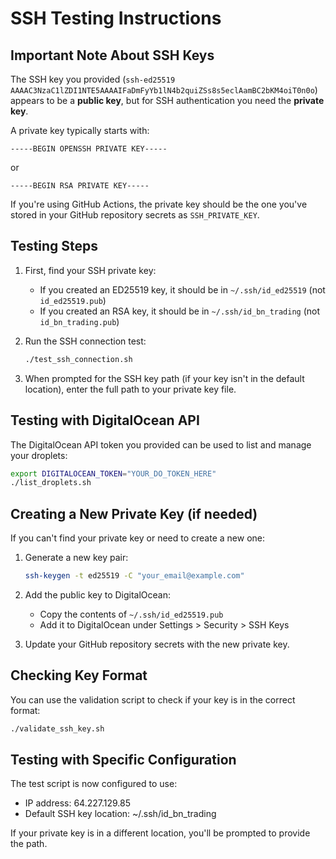 # SSH Testing Instructions

## Important Note About SSH Keys

The SSH key you provided (`ssh-ed25519 AAAAC3NzaC1lZDI1NTE5AAAAIFaDmFyYb1lN4b2quiZSs8s5eclAamBC2bKM4oiT0n0o`) appears to be a **public key**, but for SSH authentication you need the **private key**.

A private key typically starts with:
```
-----BEGIN OPENSSH PRIVATE KEY-----
```
or
```
-----BEGIN RSA PRIVATE KEY-----
```

If you're using GitHub Actions, the private key should be the one you've stored in your GitHub repository secrets as `SSH_PRIVATE_KEY`.

## Testing Steps

1. First, find your SSH private key:
   - If you created an ED25519 key, it should be in `~/.ssh/id_ed25519` (not `id_ed25519.pub`)
   - If you created an RSA key, it should be in `~/.ssh/id_bn_trading` (not `id_bn_trading.pub`)

2. Run the SSH connection test:
   ```zsh
   ./test_ssh_connection.sh
   ```

3. When prompted for the SSH key path (if your key isn't in the default location), enter the full path to your private key file.

## Testing with DigitalOcean API

The DigitalOcean API token you provided can be used to list and manage your droplets:

```zsh
export DIGITALOCEAN_TOKEN="YOUR_DO_TOKEN_HERE"
./list_droplets.sh
```

## Creating a New Private Key (if needed)

If you can't find your private key or need to create a new one:

1. Generate a new key pair:
   ```zsh
   ssh-keygen -t ed25519 -C "your_email@example.com"
   ```

2. Add the public key to DigitalOcean:
   - Copy the contents of `~/.ssh/id_ed25519.pub`
   - Add it to DigitalOcean under Settings > Security > SSH Keys

3. Update your GitHub repository secrets with the new private key.

## Checking Key Format

You can use the validation script to check if your key is in the correct format:

```zsh
./validate_ssh_key.sh
```

## Testing with Specific Configuration

The test script is now configured to use:
- IP address: 64.227.129.85
- Default SSH key location: ~/.ssh/id_bn_trading

If your private key is in a different location, you'll be prompted to provide the path.
